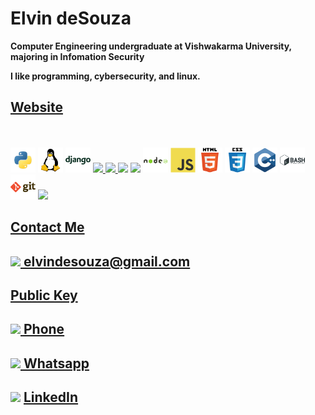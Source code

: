 # Elvin deSouza

**Computer Engineering undergraduate at Vishwakarma University, majoring in Infomation Security**

**I like programming, cybersecurity, and linux.**

## [Website](https://elvindesouza.github.io)

<p style="padding:10px;">

<code><img height="40" src="https://raw.githubusercontent.com/github/explore/80688e429a7d4ef2fca1e82350fe8e3517d3494d/topics/python/python.png"></code>
<code><img height="40" src="https://raw.githubusercontent.com/github/explore/80688e429a7d4ef2fca1e82350fe8e3517d3494d/topics/linux/linux.png"></code>
<code><img height="40" src="https://raw.githubusercontent.com/github/explore/80688e429a7d4ef2fca1e82350fe8e3517d3494d/topics/django/django.png"></code>
<a href="https://www.java.com" target="_blank"> <img height="40" src="https://img.icons8.com/color/48/000000/java-coffee-cup-logo.png"/> </a>
<a href="https://www.mysql.com/" target="_blank"> <img height="40" src="https://img.icons8.com/fluent/50/000000/mysql-logo.png"/> </a>
<code><img height="40" src="https://epsagon.com/wp-content/uploads/2020/12/logo-express-dot-js.jpg"></code>
<code><img height="40" src="https://angular.io/assets/images/logos/angularjs/AngularJS-Shield.svg"></code>
<code><img height="40" src="https://raw.githubusercontent.com/devicons/devicon/master/icons/nodejs/nodejs-original-wordmark.svg"></code>
<code><img height="40" src="https://raw.githubusercontent.com/devicons/devicon/master/icons/javascript/javascript-original.svg"></code>
<code><img height="40" src="https://raw.githubusercontent.com/devicons/devicon/master/icons/html5/html5-original-wordmark.svg"></code>
<code><img height="40" src="https://raw.githubusercontent.com/devicons/devicon/master/icons/css3/css3-original-wordmark.svg"></code>
<code><img height="40" src="https://raw.githubusercontent.com/github/explore/80688e429a7d4ef2fca1e82350fe8e3517d3494d/topics/cpp/cpp.png"></code>
<code><img height="40" src="https://raw.githubusercontent.com/github/explore/80688e429a7d4ef2fca1e82350fe8e3517d3494d/topics/bash/bash.png"></code>
<code><img height="40" src="https://raw.githubusercontent.com/github/explore/80688e429a7d4ef2fca1e82350fe8e3517d3494d/topics/git/git.png"></code>
<code><img height="40" src="https://raw.githubusercontent.com/dereknguyen269/dereknguyen269/master/images/vim.png"></code>

</p>

## [Contact Me](https://elvindesouza.github.io/about/contact)

## <a href="mailto:elvindesouza@gmail.com"> <img src="https://img.icons8.com/fluent/48/000000/gmail.png" width="4.5%"/> [elvindesouza@gmail.com](mailto:elvindesouza@gmail.com)

## [Public Key](https://github.com/elvindesouza/elvindesouza/blob/master/public-key.gpg)

## <a href="tel:+918975940921"> <img src="https://upload.wikimedia.org/wikipedia/commons/d/d5/Phone_Shiny_Icon.svg" width="4%"/> [Phone](tel:+918975940921)

## <a href="tel:+918975940921"> <img src="https://upload.wikimedia.org/wikipedia/commons/6/6b/WhatsApp.svg" width="4.5%"/> [Whatsapp](https://wa.me/918975940921?text=)

## [<img src="https://img.icons8.com/color/48/000000/linkedin.png" width="5%"/>](https://www.linkedin.com/in/elvindesouza/) [LinkedIn](https://www.linkedin.com/in/elvindesouza)
